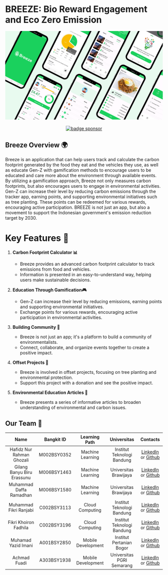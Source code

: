 # BREEZE: Bio Reward Engagement and Eco Zero Emission

<p align="center">
    <img alt="banner breeze" src="https://github.com/bangkit-breeze/.github/blob/main/profile/public/banner.png"><br>
    <br>
    <a href="#"><img alt="badge sponsor" src="https://img.shields.io/badge/sponsor-30363D?style=for-the-badge&logo=GitHub-Sponsors&logoColor=#white"></a>
</p>

## Breeze Overview 🌍
Breeze is an application that can help users track and calculate the carbon footprint generated by the food they eat and the vehicles they use, as well as educate Gen-Z with gamification methods to encourage users to be educated and care more about the environment through available events.  By utilizing a gamification approach, Breeze not only measures carbon footprints, but also encourages users to engage in environmental activities. Gen-Z can increase their level by reducing carbon emissions through the tracker app, earning points, and supporting environmental initiatives such as tree planting. These points can be redeemed for various rewards, encouraging active participation. BREEZE is not just an app, but also a movement to support the Indonesian government's emission reduction target by 2030.

# Key Features 🚀

1. **Carbon Footprint Calculator 📊**
   - Breeze provides an advanced carbon footprint calculator to track emissions from food and vehicles.
   - Information is presented in an easy-to-understand way, helping users make sustainable decisions.

2. **Education Through Gamification🎮**
   - Gen-Z can increase their level by reducing emissions, earning points and supporting environmental initiatives.
   - Exchange points for various rewards, encouraging active participation in environmental activities.

3. **Building Community 🤝**
   - Breeze is not just an app; it's a platform to build a community of environmentalists.
   - Connect, collaborate, and organize events together to create a positive impact.

4. **Offset Projects 🌱**
   - Breeze is involved in offset projects, focusing on tree planting and environmental protection.
   - Support this project with a donation and see the positive impact.

5. **Environmental Education Articles 📰**
   - Breeze presents a series of informative articles to broaden understanding of environmental and carbon issues.
  
## Our Team 👥

|            Name          | Bangkit ID |    Learning Path        |                    Universitas                    |                                                       Contacts                                                      |
| :-------------------------: | :--------: | :----------------: | :----------------------------------------: | :-----------------------------------------------------------------------------------------------------------------: |
|        Hafidz Nur Rahman Ghozali   | M002BSY0352 | Machine Learning    |   Institut Teknologi Bandung   |           [LinkedIn](https://id.linkedin.com/in/hafidznrg) or [Github](https://github.com/hafidznrg)           |
|      Gilang Banyu Biru Erassunu    | M006BSY1463 | Machine Learning    |     Universitas Brawijaya      |   [LinkedIn](https://id.linkedin.com/in/gilangbbe) or [Github](https://github.com/gilangbbe)  |
|    Muhammad Daffa Ramadhan         | M006BSY1580 | Machine Learning    |     Universitas Brawijaya      |            [LinkedIn](https://id.linkedin.com/in/daffaramadhanputra) or [Github](https://github.com/daffaramadhanputra)             |
|      Muhammad Fikri Ranjabi        | C002BSY3113 | Cloud Computing     |    Institut Teknologi Bandung  |    [LinkedIn](https://id.linkedin.com/in/fikriranjabi) or [Github](https://github.com/ranjabi)    |
|     Fikri Khoiron Fadhila          | C002BSY3196 | Cloud Computing     |    Institut Teknologi Bandung  |            [LinkedIn](https://id.linkedin.com/in/fikri-khoiron-fadhila) or [Github](https://github.com/fikrikhoironn)           |
|       Muhamad Yazid Imani          | A001BSY2850 | Mobile Development  |     Institut Pertanian Bogor   | [LinkedIn](https://www.linkedin.com/in/muhammad-yazid-74a648190) or [Github](https://github.com/pierreviences) |
|         Achmad Fuadi               | A303BSY1938 | Mobile Development  |    Universitas PGRI Semarang   | [LinkedIn](https://id.linkedin.com/in/achmad-fuadi-115a83220) or [Github](https://github.com/acmfuadi) |
